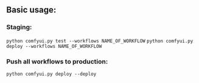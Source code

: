 ## Basic usage:
### Staging:
`python comfyui.py test --workflows NAME_OF_WORKFLOW`
`python comfyui.py deploy --workflows NAME_OF_WORKFLOW`

### Push all workflows to production:
`python comfyui.py deploy --deploy`
